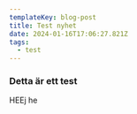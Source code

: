 ```yaml
---
templateKey: blog-post
title: Test nyhet
date: 2024-01-16T17:06:27.821Z
tags:
  - test
---
```

### D﻿etta är ett test

HEEj he
